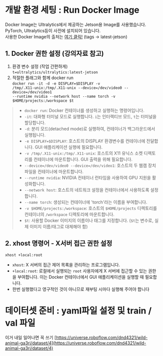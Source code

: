# 개발 환경 세팅 : Run Docker Image
Docker Image는 Ultralytics에서 제공하는 Jetson용 Image를 사용했습니다.  
PyTorch, Ultralytics등이 사전에 설치되어 있습니다.  
사용한 Docker Image의 출처는 [여기 클릭!](https://hub.docker.com/r/ultralytics/ultralytics) (tags $\rightarrow$ latest-jetson)
## 1. Docker 권한 설정 (강의자료 참고)
1. 환경 변수 설정 (작업 간편하게)  
<code>t=ultralytics/ultralytics:latest-jetson</code><br>
2. 적절한 플래그와 함께 docker run  
<code>docker run -it -d -e DISPLAY=$DISPLAY -v /tmp/.X11-unix:/tmp/.X11-unix --device=/dev/video0 --device=/dev/video1 --runtime nvidia --network host --name torch -v $HOME/projects:/workspace $t</code>

> - `docker run`: Docker 컨테이너를 생성하고 실행하는 명령어입니다.
> - `-it`: 대화형 터미널 모드로 실행합니다. `i`는 인터랙티브 모드, `t`는 터미널을 할당합니다.
> - `-d`: 분리 모드(detached mode)로 실행하여, 컨테이너가 백그라운드에서 실행됩니다.
> - `-e DISPLAY=$DISPLAY`: 호스트의 DISPLAY 환경변수를 컨테이너에 전달합니다. GUI 애플리케이션 실행에 필요합니다.
> - `-v /tmp/.X11-unix:/tmp/.X11-unix`: 호스트의 X11 유닉스 소켓 디렉토리를 컨테이너에 마운트합니다. GUI 출력을 위해 필요합니다.
> - `--device=/dev/video0 --device=/dev/video1`: 호스트의 두 웹캠 장치 파일을 컨테이너에 마운트합니다.
> - `--runtime nvidia`: NVIDIA 컨테이너 런타임을 사용하여 GPU 지원을 활성화합니다.
> - `--network host`: 호스트의 네트워크 설정을 컨테이너에서 사용하도록 설정합니다.
> - `--name torch`: 생성되는 컨테이너에 'torch'라는 이름을 부여합니다.
> - `-v $HOME/projects:/workspace`: 호스트의 `$HOME/projects` 디렉토리를 컨테이너의 `/workspace` 디렉토리에 마운트합니다.
> - `$t`: 사용할 Docker 이미지의 이름이나 태그를 지정합니다. (`$t`는 변수로, 실제 이미지 이름/태그로 대체해야 함)

## 2. xhost 명령어 - X서버 접근 권한 설정

<code>xhost +local:root</code>

- `xhost`: X 서버의 접근 제어 목록을 관리하는 프로그램입니다.
- `+local:root`: 로컬에서 실행되는 `root` 사용자에게 X 서버에 접근할 수 있는 권한을 부여합니다. 이는 Docker 컨테이너에서 GUI 애플리케이션을 실행할 때 필요합니다.
- 한번 실행했다고 영구적인 것이 아니므로 재부팅 시마다 실행해 주어야 합니다

# 데이터셋 준비 : yaml파일 설정 및 train / val 파일
이거 내일 일어나면 꼭 쓰기
[https://universe.roboflow.com/dnd4321/wild-animal-ga3ri/dataset/4](https://universe.roboflow.com/dnd4321/wild-animal-ga3ri/dataset/4)
